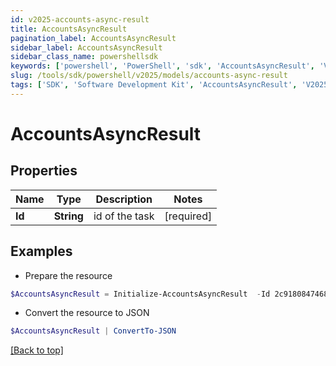 ```yaml
---
id: v2025-accounts-async-result
title: AccountsAsyncResult
pagination_label: AccountsAsyncResult
sidebar_label: AccountsAsyncResult
sidebar_class_name: powershellsdk
keywords: ['powershell', 'PowerShell', 'sdk', 'AccountsAsyncResult', 'V2025AccountsAsyncResult'] 
slug: /tools/sdk/powershell/v2025/models/accounts-async-result
tags: ['SDK', 'Software Development Kit', 'AccountsAsyncResult', 'V2025AccountsAsyncResult']
---
```



# AccountsAsyncResult

## Properties

Name | Type | Description | Notes
------------ | ------------- | ------------- | -------------
**Id** | **String** | id of the task | [required]

## Examples

- Prepare the resource
```powershell
$AccountsAsyncResult = Initialize-AccountsAsyncResult  -Id 2c91808474683da6017468693c260195
```

- Convert the resource to JSON
```powershell
$AccountsAsyncResult | ConvertTo-JSON
```


[[Back to top]](#) 

